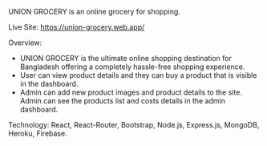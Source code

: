 UNION GROCERY is an online grocery for shopping.

Live Site: https://union-grocery.web.app/

Overview:

* UNION GROCERY is the ultimate online shopping destination for Bangladesh offering a completely hassle-free shopping experience.
* User can view product details and they can buy a product that is visible in the dashboard.
* Admin can add new product images and product details to the site. Admin can see the products list and costs details in the admin dashboard.


Technology: React, React-Router, Bootstrap, Node.js, Express.js, MongoDB, Heroku, Firebase.
